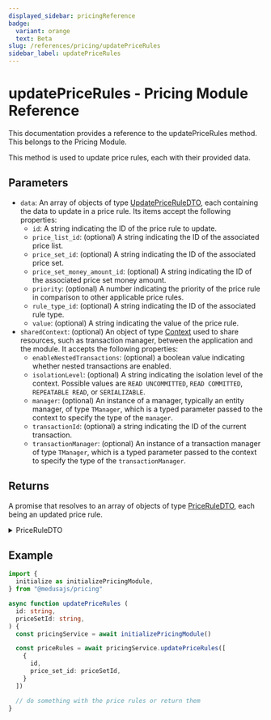```yaml
---
displayed_sidebar: pricingReference
badge:
  variant: orange
  text: Beta
slug: /references/pricing/updatePriceRules
sidebar_label: updatePriceRules
---
```


# updatePriceRules - Pricing Module Reference

This documentation provides a reference to the updatePriceRules method. This belongs to the Pricing Module.

This method is used to update price rules, each with their provided data.

## Parameters

- `data`: An array of objects of type [UpdatePriceRuleDTO](../../interfaces/UpdatePriceRuleDTO.md), each containing the data to update in a price rule. Its items accept the following properties:
	- `id`: A string indicating the ID of the price rule to update.
	- `price_list_id`: (optional) A string indicating the ID of the associated price list.
	- `price_set_id`: (optional) A string indicating the ID of the associated price set.
	- `price_set_money_amount_id`: (optional) A string indicating the ID of the associated price set money amount.
	- `priority`: (optional) A number indicating the priority of the price rule in comparison to other applicable price rules.
	- `rule_type_id`: (optional) A string indicating the ID of the associated rule type.
	- `value`: (optional) A string indicating the value of the price rule.
- `sharedContext`: (optional) An object of type [Context](../../interfaces/Context.md) used to share resources, such as transaction manager, between the application and the module. It accepts the following properties:
	- `enableNestedTransactions`: (optional) a boolean value indicating whether nested transactions are enabled.
	- `isolationLevel`: (optional) A string indicating the isolation level of the context. Possible values are `READ UNCOMMITTED`, `READ COMMITTED`, `REPEATABLE READ`, or `SERIALIZABLE`.
	- `manager`: (optional) An instance of a manager, typically an entity manager, of type `TManager`, which is a typed parameter passed to the context to specify the type of the `manager`.
	- `transactionId`: (optional) a string indicating the ID of the current transaction.
	- `transactionManager`: (optional) An instance of a transaction manager of type `TManager`, which is a typed parameter passed to the context to specify the type of the `transactionManager`.

## Returns

A promise that resolves to an array of objects of type [PriceRuleDTO](../../interfaces/PriceRuleDTO.md), each being an updated price rule.

<details>
<summary>
PriceRuleDTO
</summary>

- `id`: A string indicating the ID of the price rule.
- `is_dynamic`: A boolean indicating whether the price rule is dynamic.
- `price_list_id`: A string indicating the ID of the associated price list.
- `price_set`: An object of type [PriceSetDTO](../../interfaces/PriceSetDTO.md) that holds the data of the associated price set. It may only be available if the relation `price_set` is expanded. It accepts the following properties:
	- `id`: A string indicating the ID of the price set.
	- `money_amounts`: (optional) An array of objects of type [MoneyAmountDTO](../../interfaces/MoneyAmountDTO.md), which holds the prices that belong to this price set. Its items accept the following properties:
		- `amount`: (optional) A number indicating the amount of this price.
		- `currency`: (optional) An object of type [CurrencyDTO](../../interfaces/CurrencyDTO.md) that holds the details of the price's currency. Since this is a relation, it will only be retrieved if it's passed to the `relations` array of the find-configuration options.
		- `currency_code`: (optional) A string that indicates the currency code of this price.
		- `id`: A string that indicates the ID of the money amount. A money amount represents a price.
		- `max_quantity`: (optional) A number that indicates the maximum quantity required to be purchased for this price to be applied.
		- `min_quantity`: (optional) A number that indicates the minimum quantity required to be purchased for this price to be applied.
	- `rule_types`: (optional) An array of objects of type [RuleTypeDTO](../../interfaces/RuleTypeDTO.md), which holds the rule types applied on this price set. Its items accept the following properties:
		- `default_priority`: A number indicating the priority of the rule type. This is useful when calculating the price of a price set, and multiple rules satisfy the provided context. The higher the value, the higher the priority of the rule type.
		- `id`: A string indicating the ID of the rule type.
		- `name`: A string indicating the display name of the rule type.
		- `rule_attribute`: A string indicating a unique name used to later identify the rule_attribute. For example, it can be used in the `context` parameter of the `calculatePrices` method to specify a rule for calculating the price.
- `price_set_id`: A string indicating the ID of the associated price set.
- `price_set_money_amount_id`: A string indicating the ID of the associated price set money amount.
- `priority`: A number indicating the priority of the price rule in comparison to other applicable price rules.
- `rule_type`: An object of type [RuleTypeDTO](../../interfaces/RuleTypeDTO.md) that holds the data of the associated rule type. It may only be available if the relation `rule_type` is expanded. It accepts the following properties:
	- `default_priority`: A number indicating the priority of the rule type. This is useful when calculating the price of a price set, and multiple rules satisfy the provided context. The higher the value, the higher the priority of the rule type.
	- `id`: A string indicating the ID of the rule type.
	- `name`: A string indicating the display name of the rule type.
	- `rule_attribute`: A string indicating a unique name used to later identify the rule_attribute. For example, it can be used in the `context` parameter of the `calculatePrices` method to specify a rule for calculating the price.
- `rule_type_id`: A string indicating the ID of the associated rule type.
- `value`: A string indicating the value of the price rule.

</details>

## Example

```ts
import { 
  initialize as initializePricingModule,
} from "@medusajs/pricing"

async function updatePriceRules (
  id: string,
  priceSetId: string, 
) {
  const pricingService = await initializePricingModule()

  const priceRules = await pricingService.updatePriceRules([
    {
      id,
      price_set_id: priceSetId,
    }
  ])

  // do something with the price rules or return them
}
```
